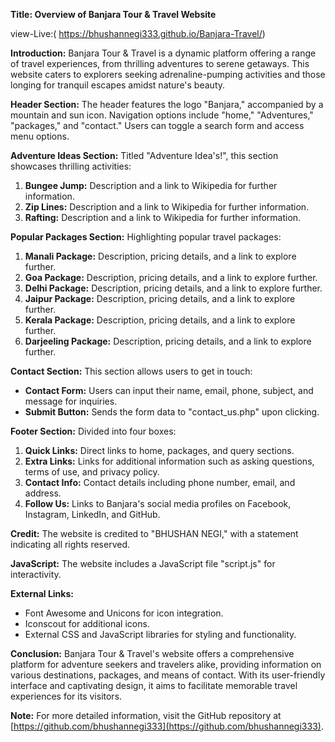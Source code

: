 **Title: Overview of Banjara Tour & Travel Website**

view-Live:( https://bhushannegi333.github.io/Banjara-Travel/)

**Introduction:**
Banjara Tour & Travel is a dynamic platform offering a range of travel experiences, from thrilling adventures to serene getaways. This website caters to explorers seeking adrenaline-pumping activities and those longing for tranquil escapes amidst nature's beauty.

**Header Section:**
The header features the logo "Banjara," accompanied by a mountain and sun icon. Navigation options include "home," "Adventures," "packages," and "contact." Users can toggle a search form and access menu options.

**Adventure Ideas Section:**
Titled "Adventure Idea's!", this section showcases thrilling activities:
1. **Bungee Jump:** Description and a link to Wikipedia for further information.
2. **Zip Lines:** Description and a link to Wikipedia for further information.
3. **Rafting:** Description and a link to Wikipedia for further information.

**Popular Packages Section:**
Highlighting popular travel packages:
1. **Manali Package:** Description, pricing details, and a link to explore further.
2. **Goa Package:** Description, pricing details, and a link to explore further.
3. **Delhi Package:** Description, pricing details, and a link to explore further.
4. **Jaipur Package:** Description, pricing details, and a link to explore further.
5. **Kerala Package:** Description, pricing details, and a link to explore further.
6. **Darjeeling Package:** Description, pricing details, and a link to explore further.

**Contact Section:**
This section allows users to get in touch:
- **Contact Form:** Users can input their name, email, phone, subject, and message for inquiries.
- **Submit Button:** Sends the form data to "contact_us.php" upon clicking.

**Footer Section:**
Divided into four boxes:
1. **Quick Links:** Direct links to home, packages, and query sections.
2. **Extra Links:** Links for additional information such as asking questions, terms of use, and privacy policy.
3. **Contact Info:** Contact details including phone number, email, and address.
4. **Follow Us:** Links to Banjara's social media profiles on Facebook, Instagram, LinkedIn, and GitHub.

**Credit:** The website is credited to "BHUSHAN NEGI," with a statement indicating all rights reserved.

**JavaScript:** The website includes a JavaScript file "script.js" for interactivity.

**External Links:**
- Font Awesome and Unicons for icon integration.
- Iconscout for additional icons.
- External CSS and JavaScript libraries for styling and functionality.

**Conclusion:**
Banjara Tour & Travel's website offers a comprehensive platform for adventure seekers and travelers alike, providing information on various destinations, packages, and means of contact. With its user-friendly interface and captivating design, it aims to facilitate memorable travel experiences for its visitors.

**Note:** For more detailed information, visit the GitHub repository at [https://github.com/bhushannegi333](https://github.com/bhushannegi333).

